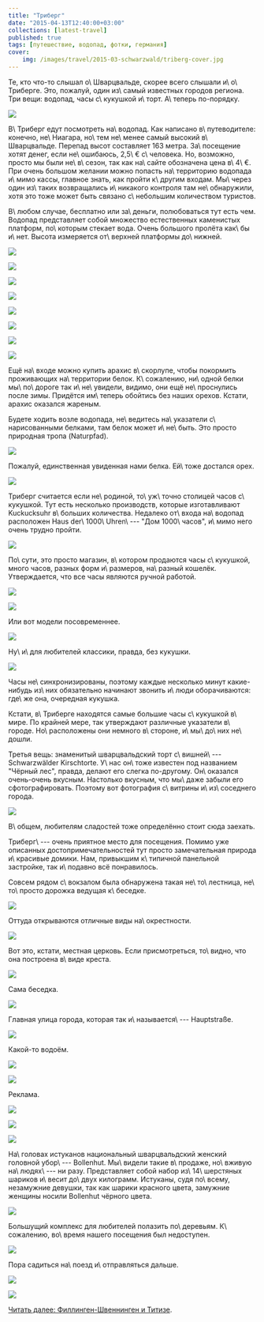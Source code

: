 ```yaml
---
title: "Триберг"
date: "2015-04-13T12:40:00+03:00"
collections: [latest-travel]
published: true
tags: [путешествие, водопад, фотки, германия]
cover:
    img: /images/travel/2015-03-schwarzwald/triberg-cover.jpg
---
```


Те, кто что-то слышал о\ Шварцвальде, скорее всего слышали и\ о\ Триберге. Это, пожалуй, один из\ самый известных 
городов региона. Три вещи: водопад, часы с\ кукушкой и\ торт. А\ теперь по-порядку.

<!--more-->

![](/images/travel/2015-03-schwarzwald/triberg-schild.jpg)

В\ Триберг едут посмотреть на\ водопад. Как написано в\ путеводителе: конечно, не\ Ниагара, но\ тем не\ менее самый 
высокий в\ Шварцвальде. Перепад высот составляет 163 метра. За\ посещение хотят денег, если не\ ошибаюсь, 2,5\ € 
с\ человека. Но, возможно, просто мы были не\ в\ сезон, так как на\ сайте обозначена цена в\ 4\ €. При очень большом 
желании можно попасть на\ территорию водопада и\ мимо кассы, главное знать, как пройти к\ другим входам. Мы\ через один 
из\ таких возвращались и\ никакого контроля там не\ обнаружили, хотя это тоже может быть связано с\ небольшим 
количеством туристов. 

В\ любом случае, бесплатно или за\ деньги, полюбоваться тут есть чем. Водопад представляет собой множество естественных 
каменистых платформ, по\ которым стекает вода. Очень большого пролёта как\ бы и\ нет. Высота измеряется от\ верхней 
платформы до\ нижней. 

![](/images/travel/2015-03-schwarzwald/triberg-waterfall-1.jpg)

![](/images/travel/2015-03-schwarzwald/triberg-waterfall-2.jpg)

![](/images/travel/2015-03-schwarzwald/triberg-waterfall-3.jpg)

![](/images/travel/2015-03-schwarzwald/triberg-waterfall-4.jpg)

![](/images/travel/2015-03-schwarzwald/triberg-waterfall-5.jpg)

![](/images/travel/2015-03-schwarzwald/triberg-waterfall-6.jpg)

![](/images/travel/2015-03-schwarzwald/triberg-waterfall-7.jpg)

![](/images/travel/2015-03-schwarzwald/triberg-waterfall-8.jpg)

Ещё на\ входе можно купить арахис в\ скорлупе, чтобы покормить проживающих на\ территории белок. К\ сожалению, ни\ одной 
белки мы\ по\ дороге так и\ не\ увидели, видимо, они ещё не\ проснулись после зимы. Придётся им\ теперь обойтись без 
наших орехов. Кстати, арахис оказался жареным.

Будете ходить возле водопада, не\ ведитесь на\ указатели с\ нарисованными белками, там белок может и\ не\ быть. Это 
просто природная тропа (Naturpfad).

![](/images/travel/2015-03-schwarzwald/triberg-squirrel-1.jpg)

Пожалуй, единственная увиденная нами белка. Ей\ тоже достался орех.

![](/images/travel/2015-03-schwarzwald/triberg-squirrel-2.jpg)

Триберг считается если не\ родиной, то\ уж\ точно столицей часов с\ кукушкой. Тут есть несколько производств, которые 
изготавливают Kuckucksuhr в\ больших количества. Недалеко от\ входа на\ водопад расположен Haus der\ 1000\ Uhren\ --- 
"Дом 1000\ часов", и\ мимо него очень трудно пройти.

![](/images/travel/2015-03-schwarzwald/triberg-uhren-1.jpg)

По\ сути, это просто магазин, в\ котором продаются часы с\ кукушкой, много часов, разных форм и\ размеров, на\ разный 
кошелёк. Утверждается, что все часы являются ручной работой.

![](/images/travel/2015-03-schwarzwald/triberg-uhren-2.jpg)

![](/images/travel/2015-03-schwarzwald/triberg-uhren-3.jpg)

Или вот модели посовременнее.

![](/images/travel/2015-03-schwarzwald/triberg-uhren-4.jpg)

Ну\ и\ для любителей классики, правда, без кукушки.

![](/images/travel/2015-03-schwarzwald/triberg-uhren-5.jpg)

Часы не\ синхронизированы, поэтому каждые несколько минут какие-нибудь из\ них обязательно начинают звонить и\ люди 
оборачиваются: где\ же она, очередная кукушка.

Кстати, в\ Триберге находятся самые большие часы с\ кукушкой в\ мире. По крайней мере, так утверждают различные 
указатели в\ городе. Но\ расположены они немного в\ стороне, и\ мы\ до\ них не\ дошли.

Третья вещь: знаменитый шварцвальдский торт с\ вишней\ --- Schwarzwälder Kirschtorte. У\ нас он\ тоже известен под 
названием "Чёрный лес", правда, делают его слегка по-другому. Он\ оказался очень-очень вкусным. Настолько вкусным, что 
мы\ даже забыли его сфотографировать. Поэтому вот фотография с\ витрины и\ из\ соседнего города.

![](/images/travel/2015-03-schwarzwald/triberg-schwarzwaelder-kirschtorte.jpg)

В\ общем, любителям сладостей тоже определённо стоит сюда заехать.

Триберг\ --- очень приятное место для посещения. Помимо уже описанных достопримечательностей тут просто замечательная 
природа и\ красивые домики. Нам, привыкшим к\ типичной панельной застройке, так и\ подавно всё понравилось.

Совсем рядом с\ вокзалом была обнаружена такая не\ то\ лестница, не\ то\ просто дорожка ведущая к\ беседке.

![](/images/travel/2015-03-schwarzwald/triberg-summerhouse-road.jpg)

Оттуда открываются отличные виды на\ окрестности.

![](/images/travel/2015-03-schwarzwald/triberg-summerhouse-view-1.jpg)

Вот это, кстати, местная церковь. Если присмотреться, то\ видно, что она построена в\ виде креста.

![](/images/travel/2015-03-schwarzwald/triberg-summerhouse-view-2.jpg)

Сама беседка.

![](/images/travel/2015-03-schwarzwald/triberg-summerhouse.jpg)

Главная улица города, которая так и\ называется\ --- Hauptstraße.

![](/images/travel/2015-03-schwarzwald/triberg-main-street.jpg)

Какой-то водоём. 

![](/images/travel/2015-03-schwarzwald/triberg-lake.jpg)

![](/images/travel/2015-03-schwarzwald/triberg-photo-1.jpg)

Реклама.

![](/images/travel/2015-03-schwarzwald/triberg-photo-2.jpg)

![](/images/travel/2015-03-schwarzwald/triberg-photo-3.jpg)

![](/images/travel/2015-03-schwarzwald/triberg-photo-4.jpg)

На\ головах истуканов национальный шварцвальдский женский головной убор\ --- Bollenhut. Мы\ видели такие в\ продаже, 
но\ вживую на\ людях\ --- ни разу. Представляет собой набор из\ 14\ шерстяных шариков и\ весит до\ двух килограмм. 
Истуканы, судя по\ всему, незамужние девушки, так как шарики красного цвета, замужние женщины носили Bollenhut чёрного 
цвета.

![](/images/travel/2015-03-schwarzwald/triberg-bollenhut.jpg)

Большущий комплекс для любителей полазить по\ деревьям. К\ сожалению, во\ время нашего посещения был недоступен.

![](/images/travel/2015-03-schwarzwald/triberg-trees.jpg)

Пора садиться на\ поезд и\ отправляться дальше.

![](/images/travel/2015-03-schwarzwald/triberg-railway-1.jpg)

![](/images/travel/2015-03-schwarzwald/triberg-railway-2.jpg)

[Читать далее: Филлинген-Швеннинген и Титизе](/post/villingen-schwenningen-and-titisee).
